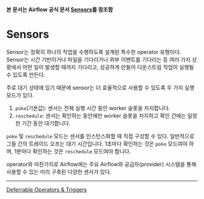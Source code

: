 **본 문서는 Airflow 공식 문서 [Sensors](https://airflow.apache.org/docs/apache-airflow/stable/core-concepts/sensors.html)를 참조함**
# Sensors
Sensor는 정확히 하나의 작업을 수행하도록 설계된 특수한 operator 유형이다.
Sensor는 시간 기반이거나 파일을 기다리거나 외부 이벤트를 기다리는 등 여러 가지 상황에서 어떤 일이 발생할 때까지 기다리고, 성공하게 만들어 다운스트림 작업이 실행될 수 있도록 만든다.

주로 대기 상태에 있기 때문에 sensor는 더 효율적으로 사용할 수 있도록 두 가지 실행 모드가 있다.
1. `poke`(기본값): 센서는 전체 실행 시간 동안 worker 슬롯을 차지합니다.
2. `reschedule`: 센서는 확인하는 동안에만 worker 슬롯을 차지하고 확인 간에는 일정한 기간 동안 대기합니다.

`poke` 및 `reschedule` 모드는 센서를 인스턴스화할 때 직접 구성할 수 있다.
일반적으로 그들 간의 트레이드 오프는 대기 시간입니다. 1초마다 확인하는 것은 `poke` 모드여야 하며, 1분마다 확인하는 것은 `reschedule` 모드여야 합니다.

operator와 마찬가지로 Airflow에는 주요 Airflow와 공급자(provider) 시스템을 통해 사용할 수 있는 미리 구축된 다양한 센서가 있다.
***
[Deferrable Operators & Triggers](https://airflow.apache.org/docs/apache-airflow/stable/authoring-and-scheduling/deferring.html)
